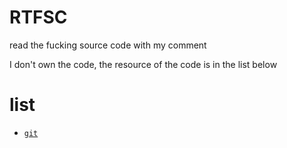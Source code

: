 # RTFSC
read the fucking source code
with my comment 

I don't own the code, the resource of the code is in the list below

# list 
* [`git`](https://github.com/git/git/commit/e83c5163316f89bfbde7d9ab23ca2e25604af290)
